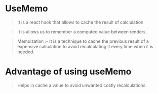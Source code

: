 # UseMemo

> It is a react hook that allows to cache the result of calclulation

> It is allows us to remember a computed value between renders.

> Memoization :- It is a technique to cache the previous result of a expensive calculation to avoid recalculating it every time when it is needed.

# Advantage of using useMemo

> Helps in cache a value to avoid unwanted costly recalculations.
